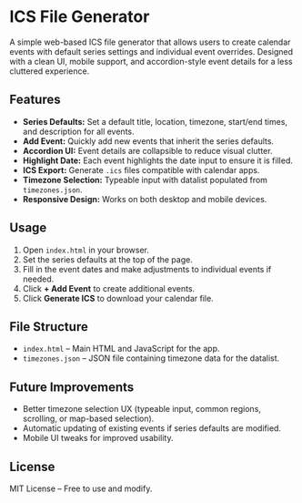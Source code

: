 # ICS File Generator

A simple web-based ICS file generator that allows users to create calendar events with default series settings and individual event overrides. Designed with a clean UI, mobile support, and accordion-style event details for a less cluttered experience.

## Features

- **Series Defaults:** Set a default title, location, timezone, start/end times, and description for all events.
- **Add Event:** Quickly add new events that inherit the series defaults.
- **Accordion UI:** Event details are collapsible to reduce visual clutter.
- **Highlight Date:** Each event highlights the date input to ensure it is filled.
- **ICS Export:** Generate `.ics` files compatible with calendar apps.
- **Timezone Selection:** Typeable input with datalist populated from `timezones.json`.
- **Responsive Design:** Works on both desktop and mobile devices.

## Usage

1. Open `index.html` in your browser.
2. Set the series defaults at the top of the page.
3. Fill in the event dates and make adjustments to individual events if needed.
4. Click **+ Add Event** to create additional events.
5. Click **Generate ICS** to download your calendar file.

## File Structure

- `index.html` – Main HTML and JavaScript for the app.
- `timezones.json` – JSON file containing timezone data for the datalist.

## Future Improvements

- Better timezone selection UX (typeable input, common regions, scrolling, or map-based selection).
- Automatic updating of existing events if series defaults are modified.
- Mobile UI tweaks for improved usability.

## License

MIT License – Free to use and modify.

